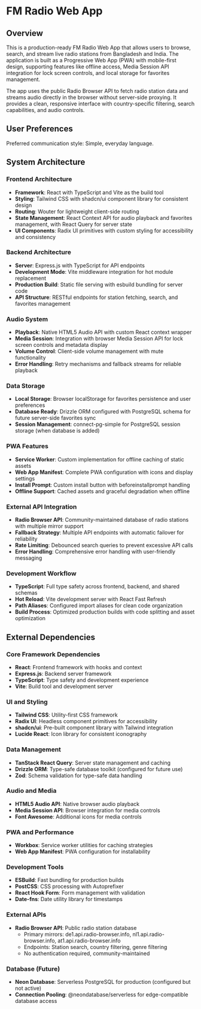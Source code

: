 # FM Radio Web App

## Overview

This is a production-ready FM Radio Web App that allows users to browse, search, and stream live radio stations from Bangladesh and India. The application is built as a Progressive Web App (PWA) with mobile-first design, supporting features like offline access, Media Session API integration for lock screen controls, and local storage for favorites management.

The app uses the public Radio Browser API to fetch radio station data and streams audio directly in the browser without server-side proxying. It provides a clean, responsive interface with country-specific filtering, search capabilities, and audio controls.

## User Preferences

Preferred communication style: Simple, everyday language.

## System Architecture

### Frontend Architecture
- **Framework**: React with TypeScript and Vite as the build tool
- **Styling**: Tailwind CSS with shadcn/ui component library for consistent design
- **Routing**: Wouter for lightweight client-side routing
- **State Management**: React Context API for audio playback and favorites management, with React Query for server state
- **UI Components**: Radix UI primitives with custom styling for accessibility and consistency

### Backend Architecture
- **Server**: Express.js with TypeScript for API endpoints
- **Development Mode**: Vite middleware integration for hot module replacement
- **Production Build**: Static file serving with esbuild bundling for server code
- **API Structure**: RESTful endpoints for station fetching, search, and favorites management

### Audio System
- **Playback**: Native HTML5 Audio API with custom React context wrapper
- **Media Session**: Integration with browser Media Session API for lock screen controls and metadata display
- **Volume Control**: Client-side volume management with mute functionality
- **Error Handling**: Retry mechanisms and fallback streams for reliable playback

### Data Storage
- **Local Storage**: Browser localStorage for favorites persistence and user preferences
- **Database Ready**: Drizzle ORM configured with PostgreSQL schema for future server-side favorites sync
- **Session Management**: connect-pg-simple for PostgreSQL session storage (when database is added)

### PWA Features
- **Service Worker**: Custom implementation for offline caching of static assets
- **Web App Manifest**: Complete PWA configuration with icons and display settings
- **Install Prompt**: Custom install button with beforeinstallprompt handling
- **Offline Support**: Cached assets and graceful degradation when offline

### External API Integration
- **Radio Browser API**: Community-maintained database of radio stations with multiple mirror support
- **Fallback Strategy**: Multiple API endpoints with automatic failover for reliability
- **Rate Limiting**: Debounced search queries to prevent excessive API calls
- **Error Handling**: Comprehensive error handling with user-friendly messaging

### Development Workflow
- **TypeScript**: Full type safety across frontend, backend, and shared schemas
- **Hot Reload**: Vite development server with React Fast Refresh
- **Path Aliases**: Configured import aliases for clean code organization
- **Build Process**: Optimized production builds with code splitting and asset optimization

## External Dependencies

### Core Framework Dependencies
- **React**: Frontend framework with hooks and context
- **Express.js**: Backend server framework
- **TypeScript**: Type safety and development experience
- **Vite**: Build tool and development server

### UI and Styling
- **Tailwind CSS**: Utility-first CSS framework
- **Radix UI**: Headless component primitives for accessibility
- **shadcn/ui**: Pre-built component library with Tailwind integration
- **Lucide React**: Icon library for consistent iconography

### Data Management
- **TanStack React Query**: Server state management and caching
- **Drizzle ORM**: Type-safe database toolkit (configured for future use)
- **Zod**: Schema validation for type-safe data handling

### Audio and Media
- **HTML5 Audio API**: Native browser audio playback
- **Media Session API**: Browser integration for media controls
- **Font Awesome**: Additional icons for media controls

### PWA and Performance
- **Workbox**: Service worker utilities for caching strategies
- **Web App Manifest**: PWA configuration for installability

### Development Tools
- **ESBuild**: Fast bundling for production builds
- **PostCSS**: CSS processing with Autoprefixer
- **React Hook Form**: Form management with validation
- **Date-fns**: Date utility library for timestamps

### External APIs
- **Radio Browser API**: Public radio station database
  - Primary mirrors: de1.api.radio-browser.info, nl1.api.radio-browser.info, at1.api.radio-browser.info
  - Endpoints: Station search, country filtering, genre filtering
  - No authentication required, community-maintained

### Database (Future)
- **Neon Database**: Serverless PostgreSQL for production (configured but not active)
- **Connection Pooling**: @neondatabase/serverless for edge-compatible database access